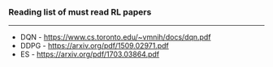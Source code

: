 ### Reading list of must read RL papers
<hr>

- DQN - https://www.cs.toronto.edu/~vmnih/docs/dqn.pdf
- DDPG - https://arxiv.org/pdf/1509.02971.pdf
- ES - https://arxiv.org/pdf/1703.03864.pdf
